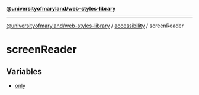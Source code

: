 [**@universityofmaryland/web-styles-library**](../../../README.md)

***

[@universityofmaryland/web-styles-library](../../../README.md) / [accessibility](../../README.md) / screenReader

# screenReader

## Variables

- [only](variables/only.md)
